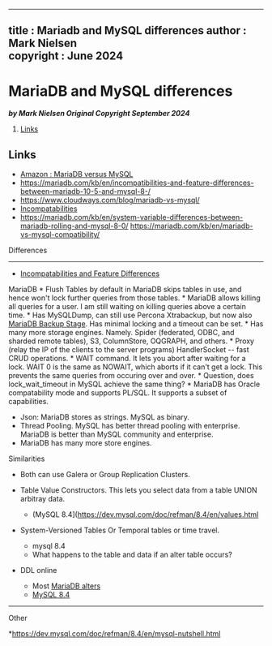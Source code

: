  
---
title : Mariadb and MySQL differences
author : Mark Nielsen  
copyright : June 2024  
---


MariaDB and MySQL differences
==============================

_**by Mark Nielsen
Original Copyright September 2024**_


1. [Links](#links)

<a name=Links></a>Links
-----
* [Amazon : MariaDB versus MySQL](https://aws.amazon.com/compare/the-difference-between-mariadb-vs-mysql/#:~:text=MariaDB%20is%20more%20scalable%20and,multiple%20engines%20in%20one%20table.)
* https://mariadb.com/kb/en/incompatibilities-and-feature-differences-between-mariadb-10-5-and-mysql-8-/
* https://www.cloudways.com/blog/mariadb-vs-mysql/
* [Incompatabilities](https://mariadb.com/kb/en/incompatibilities-and-feature-differences-between-mariadb-10-5-and-mysql-8-/)
* https://mariadb.com/kb/en/system-variable-differences-between-mariadb-rolling-and-mysql-8-0/
https://mariadb.com/kb/en/mariadb-vs-mysql-compatibility/


<a name=diff></a>Differences

-----

* [Incompatabilities and Feature Differences](https://mariadb.com/kb/en/incompatibilities-and-feature-differences-between-mariadb-10-5-and-mysql-8-/)

MariaDB
    * Flush Tables by default in MariaDB skips tables in use, and hence won't lock further queries from those tables.
    * MariaDB allows killing all queries for a user. I am still waiting on
killing queries above a certain time.
    * Has MySQLDump, can still use Percona Xtrabackup, but now also
    [MariaDB Backup Stage](https://mariadb.com/kb/en/backup-stage/).
    Has minimal locking and a timeout can be set.
    * Has many more storage engines. Namely. Spider (federated, ODBC, and sharded remote tables), S3, ColumnStore, OQGRAPH, and others. 
    * Proxy (relay the IP of the clients to the server programs)
    HandlerSocket -- fast CRUD operations.
    * WAIT command. It lets you abort after waiting for a lock.
    WAIT 0 is the same as NOWAIT, which aborts if it can't get a lock.
    This prevents the same queries from occuring over and over.
    * Question, does lock_wait_timeout in MySQL achieve the same thing?
    * MariaDB has Oracle compatability mode and supports PL/SQL. It supports
    a subset of capabilities. 

* Json: MariaDB stores as strings. MySQL as binary.
* Thread Pooling. MySQL has better thread pooling with enterprise.
MariaDB is better than MySQL community and enterprise. 
* MariaDB has many more store engines.

<a name=sim></a>Similarities
* Both can use Galera or Group Replication Clusters.
* Table Value Constructors. This lets you select data from a
      table UNION arbitray  data.
    * (MySQL 8.4](https://dev.mysql.com/doc/refman/8.4/en/values.html  

* System-Versioned Tables Or Temporal tables or time travel.
    * mysql 8.4
    * What happens to the table and data if an alter table occurs?

* DDL online
   * Most [MariaDB alters](https://mariadb.com/kb/en/innodb-online-ddl-operations-with-the-inplace-alter-algorithm/)
   * [MySQL 8.4](https://dev.mysql.com/doc/refman/8.4/en/innodb-online-ddl-operations.html)


-------
Other

*https://dev.mysql.com/doc/refman/8.4/en/mysql-nutshell.html